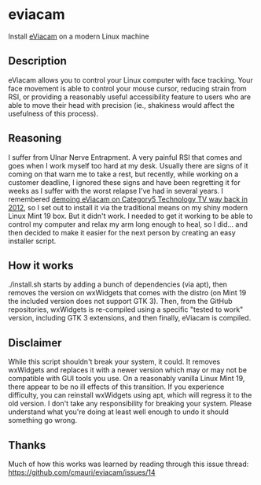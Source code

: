 # eviacam
Install [eViacam](https://github.com/cmauri/eviacam/) on a modern Linux machine

## Description
eViacam allows you to control your Linux computer with face tracking. Your face movement is able to control your mouse cursor, reducing strain from RSI, or providing a reasonably useful accessibility feature to users who are able to move their head with precision (ie., shakiness would affect the usefulness of this process).

## Reasoning
I suffer from Ulnar Nerve Entrapment. A very painful RSI that comes and goes when I work myself too hard at my desk. Usually there are signs of it coming on that warn me to take a rest, but recently, while working on a customer deadline, I ignored these signs and have been regretting it for weeks as I suffer with the worst relapse I've had in several years. I remembered [demoing eViacam on Category5 Technology TV way back in 2012](https://category5.tv/shows/technology/episode/259/), so I set out to install it via the traditional means on my shiny modern Linux Mint 19 box. But it didn't work. I needed to get it working to be able to control my computer and relax my arm long enough to heal, so I did... and then decided to make it easier for the next person by creating an easy installer script.

## How it works
./install.sh starts by adding a bunch of dependencies (via apt), then removes the version on wxWidgets that comes with the distro (on Mint 19 the included version does not support GTK 3). Then, from the GitHub repositories, wxWidgets is re-compiled using a specific "tested to work" version, including GTK 3 extensions, and then finally, eViacam is compiled.

## Disclaimer
While this script shouldn't break your system, it could. It removes wxWidgets and replaces it with a newer version which may or may not be compatible with GUI tools you use. On a reasonably vanilla Linux Mint 19, there appear to be no ill effects of this transition. If you experience difficulty, you can reinstall wxWidgets using apt, which will regress it to the old version. I don't take any responsibility for breaking your system. Please understand what you're doing at least well enough to undo it should something go wrong.

## Thanks
Much of how this works was learned by reading through this issue thread: https://github.com/cmauri/eviacam/issues/14
